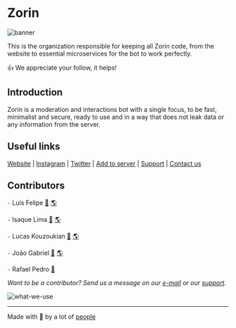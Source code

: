 # Zorin

![banner]

This is the organization responsible for keeping all Zorin code, from the website to essential microservices for the bot to work perfectly.

👍 We appreciate your follow, it helps!

## Introduction

Zorin is a moderation and interactions bot with a single focus, to be fast, minimalist and secure, ready to use and in a way that does not leak data or any information from the server.

## Useful links

[Website][website] | [Instagram][instagram] | [Twitter][twitter] | [Add to server][add] | [Support][support] | [Contact us][mail]

## Contributors

`-` Luís Felipe [📜](https://github.com/xyluis) [🌎](https://xyluis.vercel.app)

`-` Isaque Lima [📜](https://github.com/izakdvlpr) [🌎](https://izak.tech)

`-` Lucas Kouzoukian [📜](https://github.com/upenha) [🌎](https://upenha.tech)

`-` João Gabriel [📜](https://github.com/bluee-js) [🌎](https://bluey.tech)

`-` Rafael Pedro [📜](https://github.com/rafosto)

_Want to be a contributor? Send us a message on our [e-mail][mail] or our [support][support]_.

![what-we-use]

---
Made with 💙 by a lot of [people][team]

<!-- Variables -->
[website]: https://zorin.com.br
[team]: https://zorin.com.br/team
[add]: https://links.zorin.app.br/add
[support]: https://links.zorin.app.br/support
[twitter]: https://links.zorin.app.br/twitter
[instagram]: https://links.zorin.app.br/instagram
[mail]: mailto:hi@zorin.com.br
[banner]: https://github.com/zorinbot/.github/raw/main/assets/banner.png
[what-we-use]: https://github.com/zorinbot/.github/raw/main/assets/banner-what-we-use.png
